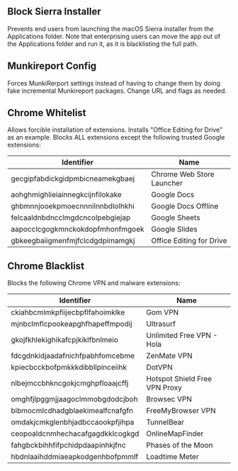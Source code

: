 ## Block Sierra Installer
Prevents end users from launching the macOS Sierra installer from the Applications folder. Note that enterprising users can move the app out of the Applications folder and run it, as it is blacklisting the full path.

## Munkireport Config
Forces MunkiRerport settings instead of having to change them by doing fake incremental Munkireport packages. Change URL and flags as needed.

## Chrome Whitelist
Allows forcible installation of extensions. Installs "Office Editing for Drive" as an example.
Blocks ALL extensions except the following trusted Google extensions:

Identifier | Name
--- | ---
gecgipfabdickgidpmbicneamekgbaej | Chrome Web Store Launcher
aohghmighlieiainnegkcijnfilokake | Google Docs
ghbmnnjooekpmoecnnnilnnbdlolhkhi | Google Docs Offline
felcaaldnbdncclmgdcncolpebgiejap | Google Sheets
aapocclcgogkmnckokdopfmhonfmgoek | Google Slides
gbkeegbaiigmenfmjfclcdgdpimamgkj | Office Editing for Drive

## Chrome Blacklist
Blocks the following Chrome VPN and malware extensions:

Identifier | Name
--- | ---
ckiahbcmlmkpfiijecbpflfahoimklke | Gom VPN
mjnbclmflcpookeapghfhapeffmpodij | Ultrasurf
gkojfkhlekighikafcpjkiklfbnlmeio | Unlimited Free VPN - Hola
fdcgdnkidjaadafnichfpabhfomcebme | ZenMate VPN
kpiecbcckbofpmkkkdibbllpinceiihk | DotVPN
nlbejmccbhkncgokjcmghpfloaajcffj | Hotspot Shield Free VPN Proxy
omghfjlpggmjjaagoclmmobgdodcjboh | Browsec VPN
bibmocmlcdhadgblaekimealfcnafgfn | FreeMyBrowser VPN
omdakjcmkglenbhjadbccaookpfjihpa | TunnelBear
ceopoaldcnmhechacafgagdkklcogkgd | OnlineMapFinder
fahgbckbihhfifpchidpdaapinhkjfnc | Phases of the Moon
hbdnlaaihddmiaeapkodgenhbofpmmlf | Loadtime Meter